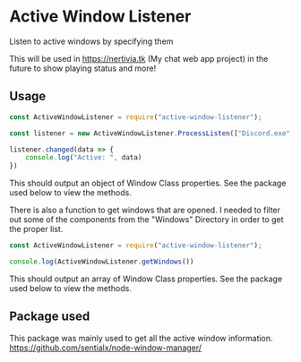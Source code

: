 # Active Window Listener
Listen to active windows by specifying them

This will be used in https://nertivia.tk (My chat web app project) in the future to show playing status and more!

## Usage
```js
const ActiveWindowListener = require("active-window-listener");

const listener = new ActiveWindowListener.ProcessListen(["Discord.exe", "Telegram.exe", "Code.exe"]);

listener.changed(data => {
    console.log("Active: ", data)
})
```
This should output an object of Window Class properties. See the package used below to view the methods.

There is also a function to get windows that are opened. I needed to filter out some of the components from the "Windows" Directory in order to get the proper list.
```js
const ActiveWindowListener = require("active-window-listener");

console.log(ActiveWindowListener.getWindows())
```
This should output an array of Window Class properties. See the package used below to view the methods.

## Package used
This package was mainly used to get all the active window information.
https://github.com/sentialx/node-window-manager/ 
